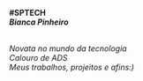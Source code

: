 <b>#SPTECH</b>
<br>
<b><i>Bianca Pinheiro<i></b>
<br>
<br>  
  
Novata no mundo da tecnologia 
<br>
Calouro de ADS
<br>
Meus trabalhos, projeitos e afins:)
 
